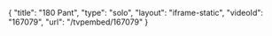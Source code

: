 {
    "title": "180 Pant",
    "type": "solo",
    "layout": "iframe-static",
    "videoId": "167079",
    "url": "\/tvpembed\/167079"
}
